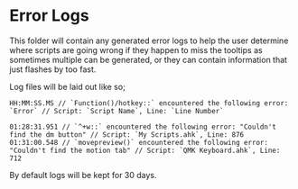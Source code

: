 # Error Logs
This folder will contain any generated error logs to help the user determine where scripts are going wrong if they happen to miss the tooltips as sometimes multiple can be generated, or they can contain information that just flashes by too fast.

Log files will be laid out like so;

```
HH:MM:SS.MS // `Function()/hotkey::` encountered the following error: `Error` // Script: `Script Name`, Line: `Line Number`

01:28:31.951 // `^+w::` encountered the following error: "Couldn't find the dm button" // Script: `My Scripts.ahk`, Line: 876
01:31:00.548 // `movepreview()` encountered the following error: "Couldn't find the motion tab" // Script: `QMK Keyboard.ahk`, Line: 712
```

By default logs will be kept for 30 days.